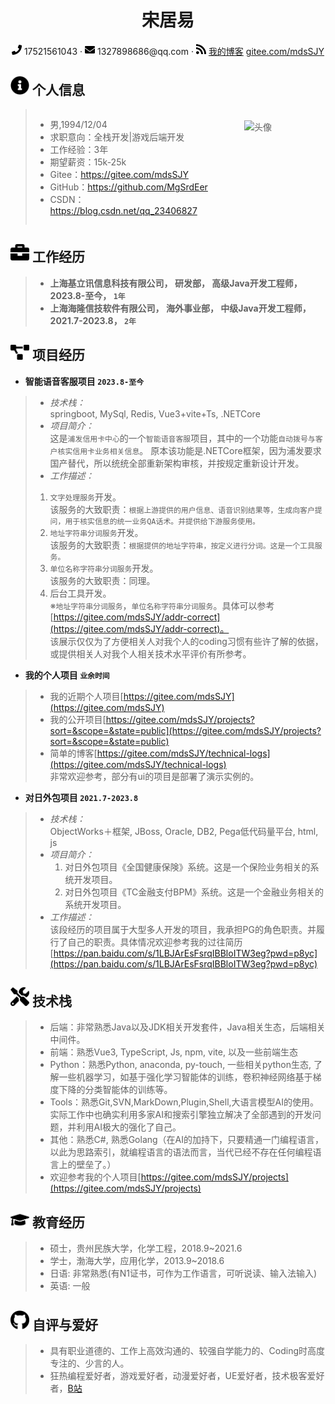 <h1 style="text-align: center">宋居易</h1>


<div style="text-align: center">
<span>
<img src="assets/phone-solid.svg" width="16" alt="电话">
17521561043
</span>
·
<span>
<img src="assets/envelope-solid.svg" width="16" alt="邮箱">
<a>1327898686@qq.com</a>
</span>
·
<span>
<img src="assets/rss-solid.svg" width="16" alt="博客">
<a href="https://gitee.com/mdsSJY/projects">我的博客</a>
<a href="https://gitee.com/mdsSJY/projects">gitee.com/mdsSJY</a>
</span>

</div> 



  
## <img src="assets/info-circle-solid.svg" width="30px"> 个人信息
<blockquote>
<div style="display:flex; display: flex; align-items:center;">
    <div style="flex: 2;">
      <ul>
      <li>男,1994/12/04</li>
      <li>求职意向：全栈开发|游戏后端开发</li>
      <li>工作经验：3年</li>
      <li>期望薪资：15k-25k</li>
      <li>Gitee：<a href="https://gitee.com/mdsSJY">https://gitee.com/mdsSJY</a></li>
      <li>GitHub：<a href="https://github.com/MgSrdEer">https://github.com/MgSrdEer</a></li>
      <li>CSDN：<a href="https://blog.csdn.net/qq_23406827">https://blog.csdn.net/qq_23406827</a></li>   
    </ul>
    </div>
    <div style="flex: 1; display: flex; justify-content: flex-end"><img src="assets/SJY_灰色.jpg" alt="头像" width="130" height="150"></div>
</div>
</blockquote>

## <img src="assets/briefcase-solid.svg" width="30px"> 工作经历

> - **上海基立讯信息科技有限公司， 研发部， 高级Java开发工程师， 2023.8-至今， `1年`**
> - **上海海隆信技软件有限公司， 海外事业部， 中级Java开发工程师， 2021.7-2023.8， `2年`**


## <img src="assets/project-diagram-solid.svg" width="30px"> 项目经历
- **智能语音客服项目 `2023.8-至今`**  
>   * *技术栈：*   
    springboot, MySql, Redis, Vue3+vite+Ts, .NETCore 
>  * _项目简介：_  
    这是`浦发信用卡中心`的一个`智能语音客服`项目，其中的一个功能`自动拨号与客户核实信用卡业务相关信息`。
  原本该功能是.NETCore框架，因为浦发要求国产替代，所以统统全部重新架构审核，并按规定重新设计开发。
>  * _工作描述：_  
>   1. `文字处理服务`开发。  
   该服务的大致职责：`根据上游提供的用户信息、语音识别结果等，生成向客户提问，用于核实信息的统一业务QA话术。并提供给下游服务使用。`
>   2. `地址字符串分词服务`开发。  
   该服务的大致职责：`根据提供的地址字符串，按定义进行分词。这是一个工具服务。`
>   3. `单位名称字符串分词服务`开发。  
   该服务的大致职责：同理。  
>   4. 后台工具开发。  
 ※`地址字符串分词服务`，`单位名称字符串分词服务`。具体可以参考[https://gitee.com/mdsSJY/addr-correct](https://gitee.com/mdsSJY/addr-correct)。  
  该展示仅仅为了方便相关人对我个人的coding习惯有些许了解的依据，或提供相关人对我个人相关技术水平评价有所参考。  

- **我的个人项目 `业余时间`**  
>  * 我的近期个人项目[https://gitee.com/mdsSJY](https://gitee.com/mdsSJY)
>  * 我的公开项目[https://gitee.com/mdsSJY/projects?sort=&scope=&state=public](https://gitee.com/mdsSJY/projects?sort=&scope=&state=public)
>  * 简单的博客[https://gitee.com/mdsSJY/technical-logs](https://gitee.com/mdsSJY/technical-logs)  
> 非常欢迎参考，部分有ui的项目是部署了演示实例的。

- **对日外包项目 `2021.7-2023.8`**
>  * *技术栈：*  
   ObjectWorks＋框架, JBoss, Oracle, DB2, Pega低代码量平台, html, js
>  * _项目简介：_   
>    1. 对日外包项目《全国健康保険》系统。这是一个保险业务相关的系统开发项目。  
>    2. 对日外包项目《TC金融支付BPM》系统。这是一个金融业务相关的系统开发项目。
>  * _工作描述：_  
   该段经历的项目属于大型多人开发的项目，我承担PG的角色职责。并履行了自己的职责。具体情况欢迎参考我的过往简历  
   [https://pan.baidu.com/s/1LBJArEsFsrqIBBloITW3eg?pwd=p8yc](https://pan.baidu.com/s/1LBJArEsFsrqIBBloITW3eg?pwd=p8yc)


## <img src="assets/tools-solid.svg" width="30px"> 技术栈
> - 后端：非常熟悉Java以及JDK相关开发套件，Java相关生态，后端相关中间件。
> - 前端：熟悉Vue3, TypeScript, Js, npm, vite, 以及一些前端生态
> - Python：熟悉Python, anaconda, py-touch, 一些相关python生态, 了解一些机器学习，如基于强化学习智能体的训练，卷积神经网络基于梯度下降的分类智能体的训练等。
> - Tools：熟悉Git,SVN,MarkDown,Plugin,Shell,大语言模型AI的使用。实际工作中也确实利用多家AI和搜索引擎独立解决了全部遇到的开发问题，并利用AI极大的强化了自己。
> - 其他：熟悉C#, 熟悉Golang（在AI的加持下，只要精通一门编程语言，以此为思路索引，就编程语言的语法而言，当代已经不存在任何编程语言上的壁垒了。）
> - 欢迎参考我的个人项目[https://gitee.com/mdsSJY/projects](https://gitee.com/mdsSJY/projects)

## <img src="assets/graduation-cap-solid.svg" width="30px"> 教育经历
> - 硕士，贵州民族大学，化学工程，2018.9~2021.6
> - 学士，渤海大学，应用化学，2013.9~2018.6
> - 日语: 非常熟悉(有N1证书，可作为工作语言，可听说读、输入法输入)
> - 英语: 一般  
  
## <img src="assets/github-brands.svg" width="30px"> 自评与爱好  

> - 具有职业道德的、工作上高效沟通的、较强自学能力的、Coding时高度专注的、少言的人。
> - 狂热编程爱好者，游戏爱好者，动漫爱好者，UE爱好者，技术极客爱好者，[B站](https://space.bilibili.com/1953921)